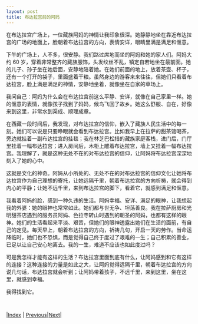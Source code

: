 ```yaml
---
layout: post
title: 布达拉宫前的阿妈
---
```


在布达拉宫广场上，一位藏族阿妈的神情让我印象很深。她静静地坐在靠近布达拉宫的广场的地面上，脸朝着布达拉宫的方向，表情安详，眼睛里满是满足和惬意。

下午的广场上，人不多，很安静。我们路过席地而坐的阿妈和她的家人们。阿妈大约 60 岁，穿着非常整齐的藏族服饰，头发纹丝不乱，镇定自若地坐在最前面。她的儿子、孙子坐在她后面，安静地陪着她。在她们前面的地上，放着茶壶、杯子，还有一个打开的袋子，里面盛着干粮。虽然身边的游客来来往往，但她们只看着布达拉宫，脸上满是满足的神情，安静地坐着，就像坐在自家的草场上。

我问自己：阿妈为什么会在布达拉宫前这么平静、安详，就像在自己家里一样。她的惬意的表情，就像孩子找到了妈妈，候鸟飞回了故乡。她这么舒服、自在，好像来到这里，非常水到渠成、顺理成章。

在西藏一段时间后，我发现，对布达拉宫的信仰，嵌入了藏族人民生活中的每一刻。她们可以说是只要睁眼就会看到布达拉宫。比如我早上在拉萨的甜茶馆喝茶，旁边就挂着一副布达拉宫的挂毯；我在林芝巴松措的藏族家庭客栈，进门后，门厅里挂着一幅布达拉宫；进入房间后，木柜上雕着布达拉宫，墙上又挂着一幅布达拉宫。我理解了，就是这种无处不在的对布达拉宫的信仰，让阿妈将布达拉宫深深地刻入了她的心中。

这就是文化的神奇。阿妈从小所处的、无处不在的对布达拉宫的信仰文化让她将布达拉宫作为自己理想的寄托，让她远隔千里，朝着布达拉宫的方向祈祷，就会得到内心的平静；让她不远千里，来到布达拉宫的脚下，看着它，就感到满足和惬意。

我看着阿妈的脸，感到一种久违的生活。阿妈幸福、安详、满足的眼神，让我想起我的外婆：她的眼神也常常如此。她们都与世无争、坦荡善良。我在拉萨厨房和光明甜茶店遇到的服务员阿妈、色拉寺转山时遇到的朝圣的阿妈，也都有这样的眼神。她们的生活看起来平淡、艰苦，但她们的眼神透露出她们在生活的面前，有自己的定见。每天早上，朝着布达拉宫的方向，祈祷几句，开启一天的劳作。当命运降临时，她们也不恐惧，而是觉得自己终于度过了艰难的一生；自己积累的善业，已足以让自己安心地离去。我的一生，难道不应该也如此度过吗？

可是我怎样才能有这样的生活？布达拉宫里面到底有什么，让阿妈感到和它有这样的连接？这种连接的力量是如此之大，让阿妈觉得远隔千里，朝着布达拉宫的方向说几句话，布达拉宫就会听到；让阿妈带着孩子，不远千里，来到这里，坐在这里，就感到幸福。

我得找到它。

<br/>

|[Index](../) | [Previous](2-arrive)|[Next](4-bugongye)|
